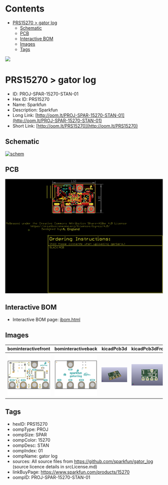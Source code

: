 



Contents
========

* [PRS15270 > gator log](#prs15270--gator-log)
	* [Schematic](#schematic)
	* [PCB](#pcb)
	* [Interactive BOM](#interactive-bom)
	* [Images](#images)
	* [Tags](#tags)
  
![][im]
# PRS15270 > gator log

- ID: PROJ-SPAR-15270-STAN-01
- Hex ID: PRS15270
- Name: Sparkfun
- Description: Sparkfun
- Long Link: [http://oom.lt/PROJ-SPAR-15270-STAN-01](http://oom.lt/PROJ-SPAR-15270-STAN-01)
- Short Link: [http://oom.lt/PRS15270](http://oom.lt/PRS15270)

## Schematic
  
[![schem](eagleSchemImage.png)](eagleSchemImage.png)
## PCB
  
[![pcb](eagleImage.png)](eagleImage.png)
## Interactive BOM

- Interactive BOM page: [ibom.html](https://htmlpreview.github.io/?https://github.com/oomlout/oomlout_OOMP_projects/blob/main/PROJ-SPAR-15270-STAN-01/kicad/bom/ibom.html)

## Images
  
  

|bominteractivefront|bominteractiveback|kicadPcb3d|kicadPcb3dFront|kicadPcb3dBack|eagleImage|eagleSchemImage|
| :---: | :---: | :---: | :---: | :---: | :---: | :---: |
|[![bominteractivefront](bomFront_140.png)](bomFront.png)|[![bominteractiveback](bomBack_140.png)](bomBack.png)|[![kicadPcb3d](kicadPcb3d_140.png)](kicadPcb3d.png)|[![kicadPcb3dFront](kicadPcb3dFront_140.png)](kicadPcb3dFront.png)|[![kicadPcb3dBack](kicadPcb3dBack_140.png)](kicadPcb3dBack.png)|[![eagleImage](eagleImage_140.png)](eagleImage.png)|[![eagleSchemImage](eagleSchemImage_140.png)](eagleSchemImage.png)|

## Tags

- hexID: PRS15270
- oompType: PROJ
- oompSize: SPAR
- oompColor: 15270
- oompDesc: STAN
- oompIndex: 01
- oompName: gator log
- sources: All source files from https://github.com/sparkfun/gator_log (source licence details in srcLicense.md)
- linkBuyPage: https://www.sparkfun.com/products/15270
- oompID: PROJ-SPAR-15270-STAN-01



[im]: kicadPcb3d_450.png
